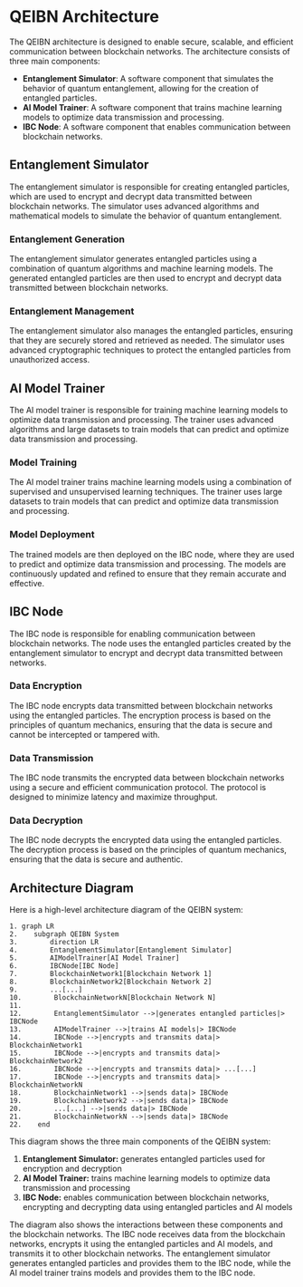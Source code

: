 # QEIBN Architecture

The QEIBN architecture is designed to enable secure, scalable, and efficient communication between blockchain networks. The architecture consists of three main components:

* **Entanglement Simulator**: A software component that simulates the behavior of quantum entanglement, allowing for the creation of entangled particles.
* **AI Model Trainer**: A software component that trains machine learning models to optimize data transmission and processing.
* **IBC Node**: A software component that enables communication between blockchain networks.

## Entanglement Simulator

The entanglement simulator is responsible for creating entangled particles, which are used to encrypt and decrypt data transmitted between blockchain networks. The simulator uses advanced algorithms and mathematical models to simulate the behavior of quantum entanglement.

### Entanglement Generation

The entanglement simulator generates entangled particles using a combination of quantum algorithms and machine learning models. The generated entangled particles are then used to encrypt and decrypt data transmitted between blockchain networks.

### Entanglement Management

The entanglement simulator also manages the entangled particles, ensuring that they are securely stored and retrieved as needed. The simulator uses advanced cryptographic techniques to protect the entangled particles from unauthorized access.

## AI Model Trainer

The AI model trainer is responsible for training machine learning models to optimize data transmission and processing. The trainer uses advanced algorithms and large datasets to train models that can predict and optimize data transmission and processing.

### Model Training

The AI model trainer trains machine learning models using a combination of supervised and unsupervised learning techniques. The trainer uses large datasets to train models that can predict and optimize data transmission and processing.

### Model Deployment

The trained models are then deployed on the IBC node, where they are used to predict and optimize data transmission and processing. The models are continuously updated and refined to ensure that they remain accurate and effective.

## IBC Node

The IBC node is responsible for enabling communication between blockchain networks. The node uses the entangled particles created by the entanglement simulator to encrypt and decrypt data transmitted between networks.

### Data Encryption

The IBC node encrypts data transmitted between blockchain networks using the entangled particles. The encryption process is based on the principles of quantum mechanics, ensuring that the data is secure and cannot be intercepted or tampered with.

### Data Transmission

The IBC node transmits the encrypted data between blockchain networks using a secure and efficient communication protocol. The protocol is designed to minimize latency and maximize throughput.

### Data Decryption

The IBC node decrypts the encrypted data using the entangled particles. The decryption process is based on the principles of quantum mechanics, ensuring that the data is secure and authentic.

## Architecture Diagram

Here is a high-level architecture diagram of the QEIBN system:

```
1. graph LR
2.    subgraph QEIBN System
3.        direction LR
4.        EntanglementSimulator[Entanglement Simulator]
5.        AIModelTrainer[AI Model Trainer]
6.        IBCNode[IBC Node]
7.        BlockchainNetwork1[Blockchain Network 1]
8.        BlockchainNetwork2[Blockchain Network 2]
9.        ...[...]
10.        BlockchainNetworkN[Blockchain Network N]
11. 
12.        EntanglementSimulator -->|generates entangled particles|> IBCNode
13.        AIModelTrainer -->|trains AI models|> IBCNode
14.        IBCNode -->|encrypts and transmits data|> BlockchainNetwork1
15.        IBCNode -->|encrypts and transmits data|> BlockchainNetwork2
16.        IBCNode -->|encrypts and transmits data|> ...[...]
17.        IBCNode -->|encrypts and transmits data|> BlockchainNetworkN
18.        BlockchainNetwork1 -->|sends data|> IBCNode
19.        BlockchainNetwork2 -->|sends data|> IBCNode
20.        ...[...] -->|sends data|> IBCNode
21.        BlockchainNetworkN -->|sends data|> IBCNode
22.    end
```

This diagram shows the three main components of the QEIBN system:

1. **Entanglement Simulator:** generates entangled particles used for encryption and decryption
2. **AI Model Trainer:** trains machine learning models to optimize data transmission and processing
3. **IBC Node:** enables communication between blockchain networks, encrypting and decrypting data using entangled particles and AI models

The diagram also shows the interactions between these components and the blockchain networks. The IBC node receives data from the blockchain networks, encrypts it using the entangled particles and AI models, and transmits it to other blockchain networks. The entanglement simulator generates entangled particles and provides them to the IBC node, while the AI model trainer trains models and provides them to the IBC node.
